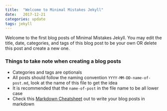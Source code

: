 ```yaml
---
title:  "Welcome to Minimal Mistakes Jekyll"
date:   2017-12-21
categories: update
tags: jekyll
---
```


Welcome to the first blog posts of Minimal Mistakes Jekyll. You may edit the title, date, categories, and tags of this blog post to be your own OR delete this post and create a new one.

### Things to take note when creating a blog posts

- Categories and tags are optionals
- All posts should follow the naming convention `YYYY-MM-DD-name-of-post.md`, look at the name of this file to get the idea
- It is recommended that the `name-of-post` in the file name to be all lower case  
- Check this [Markdown Cheatsheet](https://github.com/adam-p/markdown-here/wiki/Markdown-Cheatsheet) out to write your blog posts in markdown
